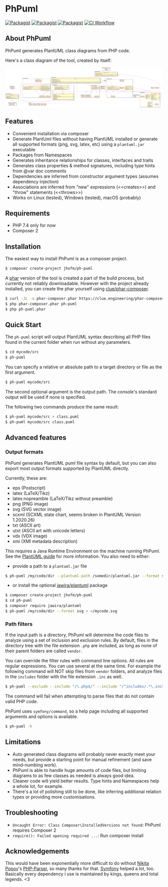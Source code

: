 # PhPuml

[![Packagist](https://img.shields.io/packagist/l/jhofm/ph-puml.svg?style=flat-square)](https://packagist.org/packages/jhofm/ph-puml)
[![Packagist](https://img.shields.io/packagist/v/jhofm/ph-puml.svg?style=flat-square)](https://packagist.org/packages/jhofm/ph-puml)
[![Packagist](https://img.shields.io/packagist/php-v/jhofm/ph-puml.svg?style=flat-square)](https://packagist.org/packages/jhofm/ph-puml)
[![CI Workflow](https://img.shields.io/github/workflow/status/jhofm/ph-puml/CI.svg?style=flat-square)](https://github.com/jhofm/ph-puml/actions)


## About PhPuml

PhPuml generates PlantUML class diagrams from PHP code.

Here's a class diagram of the tool, created by itself:

![PhPuml class diagram](./doc/img/ph-puml.svg)

## Features

 * Convenient installation via composer
 * Generate PlantUml files without having PlantUML installed or generate all supported formats (png, svg, latex, etc) using a `plantuml.jar` executable
 * Packages from Namespaces
 * Generates inheritance relationships for classes, interfaces and traits
 * Generates class properties & method signatures, including type hints from @var doc comments
 * Dependencies are inferred from constructor argument types (assumes dependency injection)
 * Associations are inferred from "new" expressions (\<\<creates\>\>) and "throw" statements (\<\<throws\>\>)   
 * Works on Linux (tested), Windows (tested), macOS (probably)

## Requirements

 * PHP 7.4 only for now
 * Composer 2

## Installation

The easiest way to install PhPuml is as a composer project.

```bash
$ composer create-project jhofm/ph-puml
```

A [phar](https://www.php.net/manual/en/book.phar.php) version of the tool is created a part of the build process, but currently not reliably downloadable. However with the project already installed,
you can create the phar yourself using [clue/phar-composer](https://github.com/clue/phar-composer).  
```bash
$ curl -JL -o phar-composer.phar https://clue.engineering/phar-composer-latest.phar
$ php phar-composer.phar ph-puml
$ php ph-puml.phar
```

## Quick Start

The `ph-puml` script will output PlantUML syntax describing all PHP files found in the current folder when run without any parameters. 

```bash
$ cd mycode/src
$ ph-puml 
```

You can specify a relative or absolute path to a target directory or file as the first argument.

```bash
$ ph-puml mycode/src
```

The second optional argument is the output path. The console's standard output will be used if none is specified.

The following two commands produce the same result:
```bash
$ ph-puml mycode/src > class.puml
$ ph-puml mycode/src class.puml
```

## Advanced features

### Output formats

PhPuml generates PlantUML puml file syntax by default, but you can also export most output formats supported by PlantUML directly.

Currently, these are:
 - eps (Postscript)
 - latex (LaTeX/Tikz)
 - latex:nopreamble (LaTeX/Tikz without preamble)
 - png (PNG image)
 - svg (SVG vector image)
 - scxml (SCXML state chart, seems broken in PlantUML Version 1.2020.26)
 - txt (ASCII art)
 - utxt (ASCII art with unicode letters)
 - vdx (VDX image)
 - xmi (XMI metadata description)

This requires a Java Runtime Environment on the machine running PhPuml. See the [PlantUML guide](https://plantuml.com/starting) for more information.
You also need to either:

- provide a path to a `plantuml.jar` file

```bash
$ ph-puml /my/code/dir --plantuml-path /somedir/plantuml.jar --format svg > ~/mycode.svg
```

 - or install the optional [jawira/plantuml](https://packagist.org/packages/jawira/plantuml) package

```bash
$ composer create-project jhofm/ph-puml
$ cd ph-puml
$ composer require jawira/plantuml
$ ph-puml /my/code/dir --format svg > ~/mycode.svg
```

### Path filters

If the input path is a directory, PhPuml will determine the code files to analyze using a set of inclusion and exclusion rules.
By default, files in the directory tree with the file extension `.php` are included, as long as none of their parent folders are called `vendor`.
 
You can override the filter rules with command line options. All rules are regular expressions. You can use several at the same time.
For example the following command will NOT skip files from `vendor` folders, and analyze files in the `includes` folder with the file extension `.inc` as well.  
```bash
$ ph-puml --exclude --include "/\.php$/" --include "/^includes/.*\.inc$/"
```

The command will fail when attempting to parse files that do not contain valid PHP code.
   
PhPuml uses `symfony/command`, so a help page including all supported arguments and options is available.   

```bash
$ ph-puml -h
```

## Limitations

* Auto generated class diagrams will probably never exactly meet your needs, but provide a starting point for manual refinement (and save mind-numbing work).
* PhPuml is able to handle huge amounts of code files, but limiting diagrams to as few classes as needed is always good idea.
* Cleaner code will yield better results. Type hints and Namespaces help a whole lot, for example.
* There's a lot of polishing still to be done, like inferring additional relation types or providing more customisations. 

## Troubleshooting

* `Uncaught Error: Class Composer\InstalledVersions not found`: PhPuml requires Composer 2
* `require(): Failed opening required ...`: Run composer install 

## Acknowledgements

This would have been exponentially more difficult to do without [Nikita Popov](https://github.com/nikic)'s [PHP-Parser](https://github.com/nikic/PHP-Parser),
so many thanks for that. [Symfony](https://github.com/symfony) helped a lot, too. 
Basically every dependency i use is maintained by kings, queens and total legends. <3  
